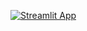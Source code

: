 [![Streamlit App](https://static.streamlit.io/badges/streamlit_badge_black_white.svg)](https://fraud-transaction-detection-web-appfraud-transaction-d-1nfbtg.streamlit.app/)
